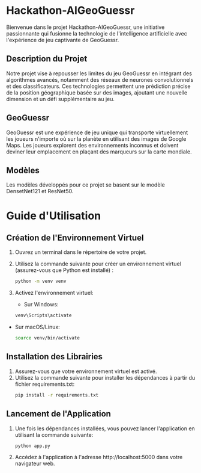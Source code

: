 # Hackathon-AIGeoGuessr

Bienvenue dans le projet Hackathon-AIGeoGuessr, une initiative passionnante qui fusionne la technologie de l'intelligence artificielle avec l'expérience de jeu captivante de GeoGuessr.

## Description du Projet

Notre projet vise à repousser les limites du jeu GeoGuessr en intégrant des algorithmes avancés, notamment des réseaux de neurones convolutionnels et des classificateurs. Ces technologies permettent une prédiction précise de la position géographique basée sur des images, ajoutant une nouvelle dimension et un défi supplémentaire au jeu.

## GeoGuessr

GeoGuessr est une expérience de jeu unique qui transporte virtuellement les joueurs n'importe où sur la planète en utilisant des images de Google Maps. Les joueurs explorent des environnements inconnus et doivent deviner leur emplacement en plaçant des marqueurs sur la carte mondiale.

## Modèles

Les modèles développés pour ce projet se basent sur le modèle DensetNet121 et ResNet50.

# Guide d'Utilisation

## Création de l'Environnement Virtuel

1. Ouvrez un terminal dans le répertoire de votre projet.
2. Utilisez la commande suivante pour créer un environnement virtuel (assurez-vous que Python est installé) :

   ```bash
   python -m venv venv

3. Activez l'environnement virtuel: <br>
   * Sur Windows:
   ```bash
   venv\Scripts\activate

  * Sur macOS/Linux:
       ```bash
       source venv/bin/activate

## Installation des Librairies

1. Assurez-vous que votre environnement virtuel est activé.
2. Utilisez la commande suivante pour installer les dépendances à partir du fichier requirements.txt:
   ```bash
   pip install -r requirements.txt

## Lancement de l'Application

1. Une fois les dépendances installées, vous pouvez lancer l'application en utilisant la commande suivante:
   ```bash
   python app.py
2. Accédez à l'application à l'adresse http://localhost:5000 dans votre navigateur web.
